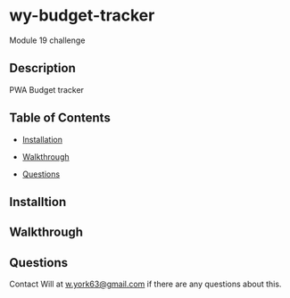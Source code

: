 # wy-budget-tracker
Module 19 challenge

## Description
PWA Budget tracker 

## Table of Contents

  * [Installation](#installation)
  
  * [Walkthrough](#walkthrough)

  * [Questions](#questions)


## Installtion


## Walkthrough


## Questions 
Contact Will at w.york63@gmail.com if there are any questions about this. 
